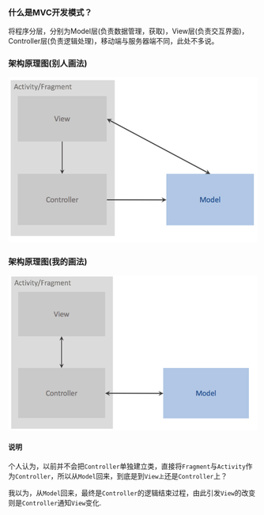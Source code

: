 ### 什么是MVC开发模式？
将程序分层，分别为Model层(负责数据管理，获取)，View层(负责交互界面)，Controller层(负责逻辑处理)，移动端与服务器端不同，此处不多说。

### 架构原理图(别人画法)
![](/assets/MVC别人画法.png)

### 架构原理图(我的画法)
![](/assets/MVC基础结构.png)

#### 说明
个人认为，以前并不会把`Controller`单独建立类，直接将`Fragment`与`Activity`作为`Controller`，所以从`Model`回来，到底是到`View上`还是`Controller`上？

我以为，从`Model`回来，最终是`Controller`的逻辑结束过程，由此引发`View`的改变则是`Controller`通知`View`变化.